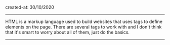 created-at: 30/10/2020

---

HTML is a markup language used to build websites that uses tags to define elements on the page. There are several tags to work with and I don't think that it's smart to worry about all of them, just do the basics.

---